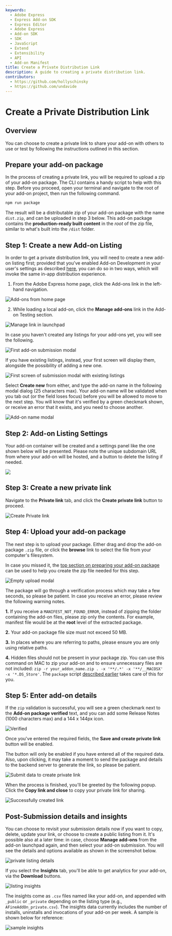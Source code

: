 ```yaml
---
keywords:
  - Adobe Express
  - Express Add-on SDK
  - Express Editor
  - Adobe Express
  - Add-on SDK
  - SDK
  - JavaScript
  - Extend
  - Extensibility
  - API
  - Add-on Manifest
title: Create a Private Distribution Link
description: A guide to creating a private distribution link.
contributors:
  - https://github.com/hollyschinsky
  - https://github.com/undavide
---
```


# Create a Private Distribution Link

## Overview

You can choose to create a private link to share your add-on with others to use or test by following the instructions outlined in this section.

## Prepare your add-on package

In the process of creating a private link, you will be required to upload a zip of your add-on package. The CLI contains a handy script to help with this step. Before you proceed, open your terminal and navigate to the root of your add-on project, then run the following command.

```bash
npm run package
```

The result will be a distributable zip of your add-on package with the name `dist.zip`, and can be uploaded in step 3 below. This add-on package contains the **production-ready built content** in the _root_ of the zip file, similar to what's built into the `/dist` folder.

## Step 1: Create a new Add-on Listing

In order to get a private distribution link, you will need to create a new add-on listing first; provided that you've enabled Add-on Development in your user's settings as described [here](../../getting-started/quickstart.md#step-3-enable-add-on-development-mode-first-time-only), you can do so in two ways, which will invoke the same in-app distribution experience.

1. From the Adobe Express home page, click the Add-ons link in the left-hand navigation.

![Add-ons from home page](./img/add-ons-from-home-v2.png)

2. While loading a local add-on, click the **Manage add-ons** link in the Add-on Testing section.

![Manage link in launchpad](./img/manage-v2.png)

In case you haven't created any listings for your add-ons yet, you will see the following.

![First add-on submission modal](./img/distrib-first-v2.png)

If you have existing listings, instead, your first screen will display them, alongside the possibility of adding a new one.

![First screen of submission modal with existing listings](./img/distrib-existing-v2.png)

Select **Create new** from either, and type the add-on name in the following modal dialog (25 characters max). Your add-on name will be validated when you tab out (or the field loses focus) before you will be allowed to move to the next step. You will know that it's verified by a green checkmark shown, or receive an error that it exists, and you need to choose another.

![Add-on name modal](./img/create-new-v2.png)

## Step 2: Add-on Listing Settings

Your add-on container will be created and a settings panel like the one shown below will be presented. Please note the unique subdomain URL from where your add-on will be hosted, and a button to delete the listing if needed.

![](./img/subdomain-v2.png)

## Step 3: Create a new private link

Navigate to the **Private link** tab, and click the **Create private link** button to proceed.

![Create Private link](./img/create-private-link-v2.png)

## Step 4: Upload your add-on package

The next step is to upload your package. Either drag and drop the add-on package `.zip` file, or click the **browse** link to select the file from your computer's filesystem.

<InlineAlert slots="text" variant="info"/>

In case you missed it, the [top section on preparing your add-on package](#prepare-your-add-on-package) can be used to help you create the zip file needed for this step.

![Empty upload modal](./img/create-private-link-package-v2.png)

The package will go through a verification process which may take a few seconds, so please be patient. In case you receive an error, please review the following warning notes.

<InlineAlert slots="text1, text2, text3, text4" variant="warning"/>

**1.** If you receive a `MANIFEST_NOT_FOUND_ERROR`, instead of zipping the folder containing the add-on files, please zip only the contents. For example, manifest file would be at the **root** level of the extracted package.

**2.** Your add-on package file size must not exceed 50 MB.

**3.** In places where you are referring to paths, please ensure you are only using relative paths.

**4.** Hidden files should not be present in your package zip. You can use this command on MAC to zip your add-on and to ensure unnecessary files are not included: `zip -r your_addon_name.zip . -x '**/.*' -x '**/__MACOSX' -x '*.DS_Store'`. The `package` script [described earlier](#prepare-your-add-on-package) takes care of this for you.

## Step 5: Enter add-on details

If the `zip` validation is successful, you will see a green checkmark next to the **Add-on package verified** text, and you can add some Release Notes (1000 characters max) and a 144 x 144px icon.

![Verified](./img/create-private-link-details-v2.png)

Once you've entered the required fields, the **Save and create private link** button will be enabled.

<InlineAlert slots="text" variant="warning"/>

The button will only be enabled if you have entered all of the required data. Also, upon clicking, it may take a moment to send the package and details to the backend server to generate the link, so please be patient.

![Submit data to create private link](./img/save-create-private-link-v2.png)

When the process is finished, you'll be greeted by the following popup. Click the **Copy link and close** to copy your private link for sharing.

![Successfully created link](./img/create-private-link-success-v2.png)

## Post-Submission details and insights

You can choose to revisit your submission details now if you want to copy, delete, update your link, or choose to create a public listing from it. It's possible also at a later time: in case, choose **Manage add-ons** from the add-on launchpad again, and then select your add-on submission. You will see the details and options available as shown in the screenshot below.

![private listing details](./img/create-private-link-review-v2.png)

If you select the **Insights** tab, you'll be able to get analytics for your add-on, via the **Download** buttons.

![listing insights](./img/add-on-insights-v2.png)

The insights come as `.csv` files named like your add-on, and appended with `_public` or `_private` depending on the listing type (e.g., `AFineAddOn_private.csv`). The insights data currently includes the number of installs, uninstalls and invocations of your add-on per week. A sample is shown below for reference:

![sample insights](./img/sample-insights.png)
